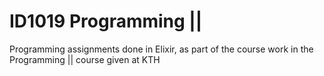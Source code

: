 # ID1019 Programming ||

Programming assignments done in Elixir, as part of the course work in the Programming || course given at KTH 
